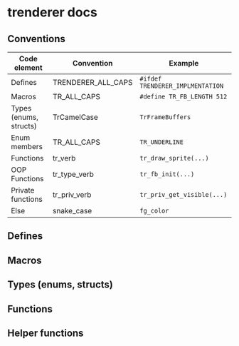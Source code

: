 # trenderer docs
## Conventions
| Code element           | Convention         | Example                          |
|------------------------|--------------------|----------------------------------|
| Defines                | TRENDERER_ALL_CAPS | `#ifdef TRENDERER_IMPLMENTATION` |
| Macros                 | TR_ALL_CAPS        | `#define TR_FB_LENGTH 512`       |
| Types (enums, structs) | TrCamelCase        | `TrFrameBuffers`                 |
| Enum members           | TR_ALL_CAPS        | `TR_UNDERLINE`                   |
| Functions              | tr_verb            | `tr_draw_sprite(...)`            |
| OOP Functions          | tr_type_verb       | `tr_fb_init(...)`                |
| Private functions      | tr_priv_verb       | `tr_priv_get_visible(...)`       |
| Else                   | snake_case         | `fg_color`                       |
## Defines
## Macros
## Types (enums, structs)
## Functions
## Helper functions
